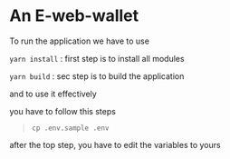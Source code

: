 # An E-web-wallet

To run the application we have to use 

``yarn install`` : first step is to install all modules

``yarn build`` : sec step is to build the application

and to use it effectively  <br />

you have to follow this steps

> ``cp .env.sample .env``

after the top step, you have to edit the variables to yours